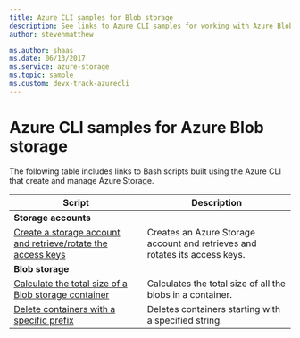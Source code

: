 ```yaml
---
title: Azure CLI samples for Blob storage
description: See links to Azure CLI samples for working with Azure Blob Storage, such as creating a storage account, deleting containers with a specific prefix, and more.
author: stevenmatthew

ms.author: shaas
ms.date: 06/13/2017
ms.service: azure-storage
ms.topic: sample 
ms.custom: devx-track-azurecli
---
```


# Azure CLI samples for Azure Blob storage

The following table includes links to Bash scripts built using the Azure CLI that create and manage Azure Storage.

| Script | Description |
|---|---|
|**Storage accounts**||
| [Create a storage account and retrieve/rotate the access keys](../scripts/storage-common-rotate-account-keys-cli.md) | Creates an Azure Storage account and retrieves and rotates its access keys. |
|**Blob storage**||
| [Calculate the total size of a Blob storage container](../scripts/storage-blobs-container-calculate-size-cli.md) | Calculates the total size of all the blobs in a container. |
| [Delete containers with a specific prefix](../scripts/storage-blobs-container-delete-by-prefix-cli.md) | Deletes containers starting with a specified string. |
